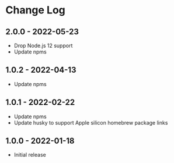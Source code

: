 # Change Log

## 2.0.0 - 2022-05-23

- Drop Node.js 12 support
- Update npms

## 1.0.2 - 2022-04-13

- Update npms

## 1.0.1 - 2022-02-22

- Update npms
- Update husky to support Apple silicon homebrew package links

## 1.0.0 - 2022-01-18

- Initial release
